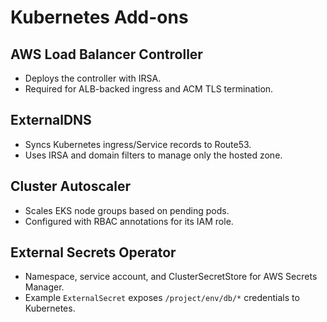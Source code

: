 # Kubernetes Add-ons

## AWS Load Balancer Controller
- Deploys the controller with IRSA.
- Required for ALB-backed ingress and ACM TLS termination.

## ExternalDNS
- Syncs Kubernetes ingress/Service records to Route53.
- Uses IRSA and domain filters to manage only the hosted zone.

## Cluster Autoscaler
- Scales EKS node groups based on pending pods.
- Configured with RBAC annotations for its IAM role.

## External Secrets Operator
- Namespace, service account, and ClusterSecretStore for AWS Secrets Manager.
- Example `ExternalSecret` exposes `/project/env/db/*` credentials to Kubernetes.
